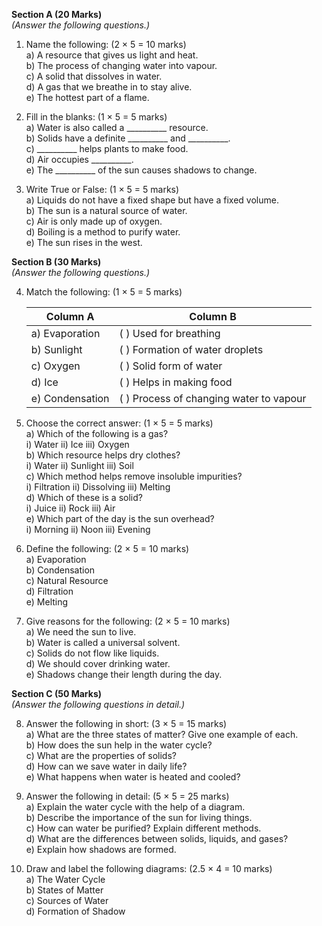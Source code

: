 **Section A (20 Marks)**  
*(Answer the following questions.)*  

1. Name the following: (2 × 5 = 10 marks)  
   a) A resource that gives us light and heat.  
   b) The process of changing water into vapour.  
   c) A solid that dissolves in water.  
   d) A gas that we breathe in to stay alive.  
   e) The hottest part of a flame.  

2. Fill in the blanks: (1 × 5 = 5 marks)  
   a) Water is also called a __________ resource.  
   b) Solids have a definite __________ and __________.  
   c) __________ helps plants to make food.  
   d) Air occupies __________.  
   e) The __________ of the sun causes shadows to change.  

3. Write True or False: (1 × 5 = 5 marks)  
   a) Liquids do not have a fixed shape but have a fixed volume.  
   b) The sun is a natural source of water.  
   c) Air is only made up of oxygen.  
   d) Boiling is a method to purify water.  
   e) The sun rises in the west.  

**Section B (30 Marks)**  
*(Answer the following questions.)*  

4. Match the following: (1 × 5 = 5 marks)  
    
    | **Column A**       | **Column B**                       |
    |--------------------|-----------------------------------|
    | a) Evaporation     | ( ) Used for breathing            |
    | b) Sunlight        | ( ) Formation of water droplets   |
    | c) Oxygen          | ( ) Solid form of water           |
    | d) Ice             | ( ) Helps in making food          |
    | e) Condensation    | ( ) Process of changing water to vapour |

5. Choose the correct answer: (1 × 5 = 5 marks)  
   a) Which of the following is a gas?  
      i) Water  ii) Ice  iii) Oxygen  
   b) Which resource helps dry clothes?  
      i) Water  ii) Sunlight  iii) Soil  
   c) Which method helps remove insoluble impurities?  
      i) Filtration  ii) Dissolving  iii) Melting  
   d) Which of these is a solid?  
      i) Juice  ii) Rock  iii) Air  
   e) Which part of the day is the sun overhead?  
      i) Morning  ii) Noon  iii) Evening  

6. Define the following: (2 × 5 = 10 marks)  
   a) Evaporation  
   b) Condensation  
   c) Natural Resource  
   d) Filtration  
   e) Melting  

7. Give reasons for the following: (2 × 5 = 10 marks)  
   a) We need the sun to live.  
   b) Water is called a universal solvent.  
   c) Solids do not flow like liquids.  
   d) We should cover drinking water.  
   e) Shadows change their length during the day.  

**Section C (50 Marks)**  
*(Answer the following questions in detail.)*  

8. Answer the following in short: (3 × 5 = 15 marks)  
   a) What are the three states of matter? Give one example of each.  
   b) How does the sun help in the water cycle?  
   c) What are the properties of solids?  
   d) How can we save water in daily life?  
   e) What happens when water is heated and cooled?  

9. Answer the following in detail: (5 × 5 = 25 marks)  
   a) Explain the water cycle with the help of a diagram.  
   b) Describe the importance of the sun for living things.  
   c) How can water be purified? Explain different methods.  
   d) What are the differences between solids, liquids, and gases?  
   e) Explain how shadows are formed.  

10. Draw and label the following diagrams: (2.5 × 4 = 10 marks)  
    a) The Water Cycle  
    b) States of Matter  
    c) Sources of Water  
    d) Formation of Shadow  
